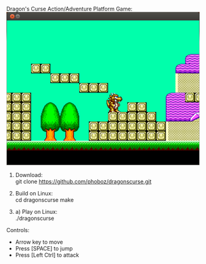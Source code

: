 Dragon's Curse Action/Adventure Platform Game:
![Screenshot01](screenshot01.png)

1. Download:  
git clone https://github.com/phoboz/dragonscurse.git  
  
2. Build on Linux:  
cd dragonscurse
make  
  
3. a) Play on Linux:  
./dragonscurse
  
Controls:  
- Arrow key to move  
- Press [SPACE] to jump  
- Press [Left Ctrl] to attack
  
